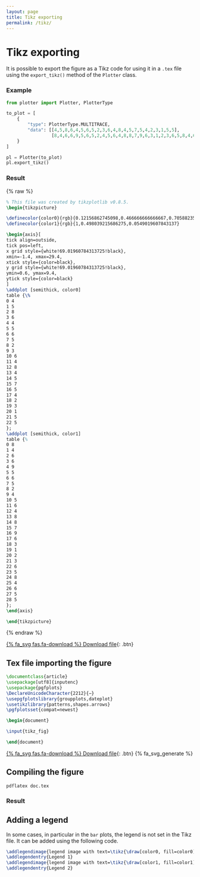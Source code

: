 ```yaml
---
layout: page
title: Tikz exporting
permalink: /tikz/
---
```

# Tikz exporting
It is possible to export the figure as a Tikz code for using it in a `.tex` file
using the `export_tikz()` method of the `Plotter` class.

### Example
```python
from plotter import Plotter, PlotterType

to_plot = [
    {
        "type": PlotterType.MULTITRACE,
        "data": [[4,5,8,6,4,5,6,5,2,3,6,4,8,4,5,7,5,4,2,3,1,5,5],
                 [8,4,6,6,9,5,6,5,2,4,5,6,4,8,8,7,9,6,3,1,2,3,6,5,8,4,6,5,5]],
    }
]

pl = Plotter(to_plot)
pl.export_tikz()
```

### Result
{% raw %}
```tex
% This file was created by tikzplotlib v0.8.5.
\begin{tikzpicture}

\definecolor{color0}{rgb}{0.12156862745098,0.466666666666667,0.705882352941177}
\definecolor{color1}{rgb}{1,0.498039215686275,0.0549019607843137}

\begin{axis}[
tick align=outside,
tick pos=left,
x grid style={white!69.01960784313725!black},
xmin=-1.4, xmax=29.4,
xtick style={color=black},
y grid style={white!69.01960784313725!black},
ymin=0.6, ymax=9.4,
ytick style={color=black}
]
\addplot [semithick, color0]
table {\%
0 4
1 5
2 8
3 6
4 4
5 5
6 6
7 5
8 2
9 3
10 6
11 4
12 8
13 4
14 5
15 7
16 5
17 4
18 2
19 3
20 1
21 5
22 5
};
\addplot [semithick, color1]
table {%
0 8
1 4
2 6
3 6
4 9
5 5
6 6
7 5
8 2
9 4
10 5
11 6
12 4
13 8
14 8
15 7
16 9
17 6
18 3
19 1
20 2
21 3
22 6
23 5
24 8
25 4
26 6
27 5
28 5
};
\end{axis}

\end{tikzpicture}
```
{% endraw %}

[{% fa_svg fas.fa-download %} Download file]({{site.baseurl}}/assets/tex/tikz_fig.tex){: .btn}

## Tex file importing the figure
```tex
\documentclass{article}
\usepackage[utf8]{inputenc}
\usepackage{pgfplots}
\DeclareUnicodeCharacter{2212}{−}
\usepgfplotslibrary{groupplots,dateplot}
\usetikzlibrary{patterns,shapes.arrows}
\pgfplotsset{compat=newest}

\begin{document}

\input{tikz_fig}

\end{document}
```

[{% fa_svg fas.fa-download %} Download file]({{site.baseurl}}/assets/tex/doc.tex){: .btn}
{% fa_svg_generate %}

## Compiling the figure
`pdflatex doc.tex`

### Result
<object data="{{site.baseurl}}/assets/pdf/doc.pdf" width="725" height="950" type='application/pdf'></object>

## Adding a legend
In some cases, in particular in the `bar` plots, the legend is not set in the
Tikz file. It can be added using the following code.

```tex
\addlegendimage{legend image with text=\tikz{\draw[color0, fill=color0] (0,0) rectangle (0.05,0.05);}}
\addlegendentry{Legend 1}
\addlegendimage{legend image with text=\tikz{\draw[color1, fill=color1] (0,0) rectangle (0.05,0.05);}}
\addlegendentry{Legend 2}
```
